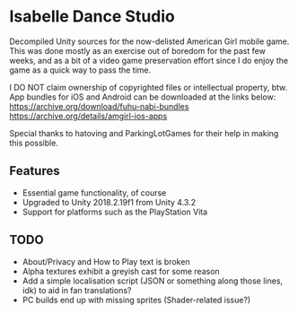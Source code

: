 # Isabelle Dance Studio
Decompiled Unity sources for the now-delisted American Girl mobile game. This was done mostly as an exercise out of boredom for the past few weeks, and as a bit of a video game preservation effort since I do enjoy the game as a quick way to pass the time.

I DO NOT claim ownership of copyrighted files or intellectual property, btw. App bundles for iOS and Android can be downloaded at the links below:
https://archive.org/download/fuhu-nabi-bundles
https://archive.org/details/amgirl-ios-apps

Special thanks to hatoving and ParkingLotGames for their help in making this possible.

## Features
* Essential game functionality, of course
* Upgraded to Unity 2018.2.19f1 from Unity 4.3.2
* Support for platforms such as the PlayStation Vita

## TODO
* About/Privacy and How to Play text is broken
* Alpha textures exhibit a greyish cast for some reason
* Add a simple localisation script (JSON or something along those lines, idk) to aid in fan translations?
* PC builds end up with missing sprites (Shader-related issue?)